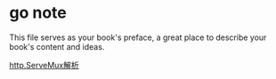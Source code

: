 # go note

This file serves as your book's preface, a great place to describe your book's content and ideas.

[http.ServeMux解析](http://studygolang.com/articles/4890)